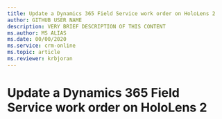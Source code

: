 ```yaml
---
title: Update a Dynamics 365 Field Service work order on HoloLens 2
author: GITHUB USER NAME
description: VERY BRIEF DESCRIPTION OF THIS CONTENT
ms.author: MS ALIAS
ms.date: 00/00/2020
ms.service: crm-online
ms.topic: article
ms.reviewer: krbjoran
---
```

# Update a Dynamics 365 Field Service work order on HoloLens 2